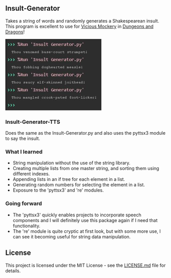 ## Insult-Generator
Takes a string of words and randomly generates a Shakespearean insult. This program is excellent to use for [Vicious Mockery](https://www.dndbeyond.com/spells/vicious-mockery) in [Dungeons and Dragons](https://en.wikipedia.org/wiki/Dungeons_%26_Dragons)!

![ScreenShot](https://github.com/zmiddle/Insult-Generator/blob/master/Insult%20Output.JPG)

### Insult-Generator-TTS
Does the same as the Insult-Generator.py and also uses the pyttsx3 module to say the insult.

### What I learned
* String manipulation without the use of the string library.
* Creating multiple lists from one master string, and sorting them using different indexes.
* Appending lists in an if tree for each element in a list.
* Generating random numbers for selecting the element in a list.
* Exposure to the 'pyttsx3' and 're' modules.

### Going forward
* The 'pyttsx3' quickly enables projects to incorporate speech components and I will definitely use this package again if I need that functionality.
* The 're' module is quite cryptic at first look, but with some more use, I can see it becoming useful for string data manipulation.

## License
This project is licensed under the MIT License - see the [LICENSE.md](LICENSE.md) file for details.
